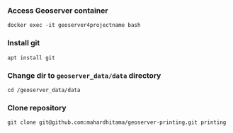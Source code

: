 ### Access Geoserver container
```
docker exec -it geoserver4projectname bash
```

### Install git
```
apt install git
```

### Change dir to `geoserver_data/data` directory
```
cd /geoserver_data/data
```

### Clone repository
```
git clone git@github.com:mahardhitama/geoserver-printing.git printing
```